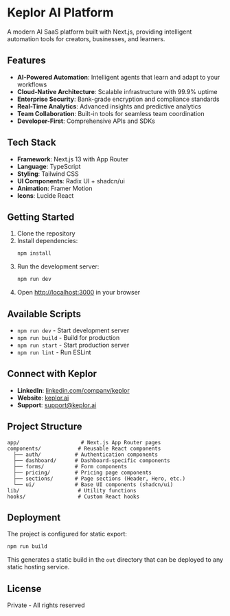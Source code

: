 # Keplor AI Platform

A modern AI SaaS platform built with Next.js, providing intelligent automation tools for creators, businesses, and learners.

## Features

- **AI-Powered Automation**: Intelligent agents that learn and adapt to your workflows
- **Cloud-Native Architecture**: Scalable infrastructure with 99.9% uptime
- **Enterprise Security**: Bank-grade encryption and compliance standards
- **Real-Time Analytics**: Advanced insights and predictive analytics
- **Team Collaboration**: Built-in tools for seamless team coordination
- **Developer-First**: Comprehensive APIs and SDKs

## Tech Stack

- **Framework**: Next.js 13 with App Router
- **Language**: TypeScript
- **Styling**: Tailwind CSS
- **UI Components**: Radix UI + shadcn/ui
- **Animation**: Framer Motion
- **Icons**: Lucide React

## Getting Started

1. Clone the repository
2. Install dependencies:
   ```bash
   npm install
   ```
3. Run the development server:
   ```bash
   npm run dev
   ```
4. Open [http://localhost:3000](http://localhost:3000) in your browser

## Available Scripts

- `npm run dev` - Start development server
- `npm run build` - Build for production
- `npm run start` - Start production server
- `npm run lint` - Run ESLint

## Connect with Keplor

- **LinkedIn**: [linkedin.com/company/keplor](https://linkedin.com/company/keplor)
- **Website**: [keplor.ai](https://keplor.ai)
- **Support**: support@keplor.ai

## Project Structure

```
app/                    # Next.js App Router pages
components/            # Reusable React components
  ├── auth/           # Authentication components
  ├── dashboard/      # Dashboard-specific components
  ├── forms/          # Form components
  ├── pricing/        # Pricing page components
  ├── sections/       # Page sections (Header, Hero, etc.)
  └── ui/             # Base UI components (shadcn/ui)
lib/                   # Utility functions
hooks/                 # Custom React hooks
```

## Deployment

The project is configured for static export:

```bash
npm run build
```

This generates a static build in the `out` directory that can be deployed to any static hosting service.

## License

Private - All rights reserved
